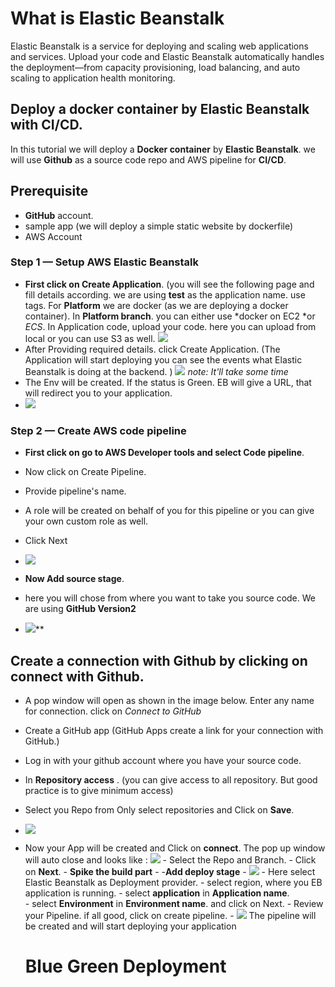 ﻿# What is Elastic Beanstalk
Elastic Beanstalk is a service for deploying and scaling web applications and services. Upload your code and Elastic Beanstalk automatically handles the deployment—from capacity provisioning, load balancing, and auto scaling to application health monitoring.

## Deploy a docker container by Elastic Beanstalk with CI/CD.
In this tutorial we will deploy a **Docker container** by **Elastic Beanstalk**. we will use **Github** as a source code repo and AWS pipeline for **CI/CD**. 
## **Prerequisite**

 - **GitHub** account.
 - sample app (we will deploy a simple static website by dockerfile)
 - AWS Account
 ### **Step 1 — Setup AWS Elastic Beanstalk**
- **First click on Create Application**. 
(you will see the following page and fill details according. we are using **test** as the application name. use tags. For **Platform** we are docker (as we are deploying a docker container). In **Platform branch**. you can either use *docker on EC2 *or *ECS*. In Application code, upload your code. here you can upload from local or you can use S3 as well.
**![](https://lh3.googleusercontent.com/kBbcqDYe3wKQ5erZn__t8qzkbBrGCyGzxMksDEbJbeRdeGkVUyLcAxl3XI3A0Jgcn9-lcQulIIewVP0KKy0g4H9E4KevYgroA8ptLItvp_uJ_rAxOsrtdXXxusqnbjSHokmbgqQuWKbsDQjQ3CTZBso3Sh-DMT66c8VnTNjniAy4rDFf_wNDz-Xo_g)**
- After Providing required details. click  Create Application.
(The Application will start deploying you can see the events what  Elastic Beanstalk is doing at the backend. )
**![](https://lh6.googleusercontent.com/CRYZH3G7n6qBYXakg4Sy17543-U6ZUajvzanVeMLsmxNO7-xMzOAoy2tvPx0ajEJHvvQMrEBVRLLVMwrDKJHfi0HwFOe7PtFsXZ0Q7AsSh4enovkBMdmWrUHuSUrT0KzWFJidhUrNZ-qwhHQTRBv9l10WcxgCKc3SFDefW-LiUhOW7zS42Xo4ZW57w)**
*note: It'll take some time*
- The Env will be created. If the status is Green. EB will give a URL, that will redirect you to your application. 
- **![](https://lh6.googleusercontent.com/dvPaC0t-d0Q5DaqOD6XinqPv6tEhmxU6F-KGF8JTPIbT9RWaq2yYIdCQLgkmQDPnTOy4RhjD4GJVkVvHEwnzRbWrRYBsJZktDYG6YRpZrS6zLB7y18tDSRFM74gogad-gexMzpHS6gCvQTa8ZVV_n8Tu6bN7O7Hw9hgQhhtT0MXj4wPbrinrO3bLjQ)**
 ### **Step 2 — Create  AWS code pipeline**
 - **First click on go to AWS Developer tools and select Code pipeline**.
- Now click on Create Pipeline.
- Provide pipeline's name.
- A role will be created on behalf of you for this pipeline	or you can give your own custom role as well.
- Click Next
- **![](https://lh3.googleusercontent.com/dufjJZR8EA0qzyrSpf_VfzKUvC2wWPY8pszBzZe1KTiLt5ERsqIoTUlf-_ScwGO48KPXwdMapx3WuujlhLDVgFINS8um_1N4yeS_lc6T0wi8LbL2xiY3LUqDsGllM8aHK1SeKS1zWmOSu6qS7qpGOOyc_Dek7ubx4ctDbxx6Jp78FvWb1NlN4yNAMQ)**	
 - **Now  Add source stage**.
- here you will chose from where you want to take you source code. We are using **GitHub Version2**

- ![](https://lh5.googleusercontent.com/LEdslmLiaT5KPMI6glbyvfyL8t_PxoUYyQd36uriCcLzvm77h8OSEKNfxj5u5zFTfssB8gk8mLZjcYeS_Mlt7yTufKhrX2UzXlXFtuVKmICrJ8u7xZ-yiqVegZUy5FmYPVYLul26yuC6YZzTUgsADS8VDwR9TbuMVAl8hTqnoRhGYQ96YHKpMRxJMw)**
## Create a connection with Github by clicking on **connect with Github**. 
- A pop window will open as shown in the image below. Enter any name for connection. click on *Connect to GitHub*
- Create a GitHub app 
(GitHub Apps create a link for your connection with GitHub.)
- Log in with your github account where you have your source code.
- In **Repository access** . 
(you can give access to all repository. But good practice is to give minimum access)
- Select you Repo from Only select repositories and Click on  **Save**.
- ****![](https://lh6.googleusercontent.com/W_-8GYXxnsJBTurR52WPYCmrWNJluaBO25h9BmAA3_B3iLUBo1qiETYXqbZXP08XJ60LPzXI_js8vusIrdw8GCTorgo35LNTKLYfZyI_-ni8wh0RnXElIp79PcHgJ7fuZ7gvLq3WjzW-TdHbTHpbj2vgBslH7y27i4CD3NG0m1JXdr_Qii2X2wrjbA)****
- Now your App will be created and Click on **connect**.
	   The pop up window will auto close and looks like :
	   **![](https://lh4.googleusercontent.com/kYaAM-dd6a02mjauHgQzLPBPjkSJ-62DFudrE4umOMUWH6WyAciJ116h6MfggQ777fXw8hTZB2kKGUY6XIzRXwgDtu34hpHFbCShWbeIl_p0zHkAg5W2chm9rTivD7lUUI84-P7ZBOTWoUW7igNQldw2woVsILzttIsgnTEEHLdmQTUg92S4zabP_A)**
	   - Select the Repo and Branch.
	   - Click on **Next**.
	   - **Spike the build part**
	   - -**Add deploy stage**
	   - **![](https://lh3.googleusercontent.com/IQcjBIB3X1hQDyWMQcfFJgJE73lUclFB5ECVrNZIkmyuE4V2p_tjsgtvvCrWdwdCxkZGqt05rvGYsTDV1C-Mi3vTDZSJeBfxh1dzJIgZ7Bd-9ZqEtp2PEPJCwXwjiACJmar8RkuRlHXTaz2jtdZPM9Q9YskAwIbKvPAHXV0_wu16pHWh9ysEpwO8Hg)**
	  - Here select Elastic Beanstalk as Deployment provider.
	   - select region, where you EB application is running.
	   - select **application** in **Application name**.	
	   -  select **Environment** in **Environment name**. and click on Next.
	   - Review your Pipeline. if all good, click on create pipeline.
	   - **![](https://lh6.googleusercontent.com/rmTFJHCfBABtyiRID-F2rWfwumwP2KiJtvCt8TmMduqM4OkSNm7vfEklyH0Wst4ZavQQOv7ZDtHDjFE81HQD49ERTfWzPvXdrjacu0t9SUQQx9zOnK27_BXhJQJoope-gNUQgM71JyXHZnLyWvGDgUQHg5bdwWL68bJC6dWOOIKKYIeu-r3IIqTZOA)**
	   The pipeline will be created and will start deploying your application
	  
	# Blue Green Deployment

	   
